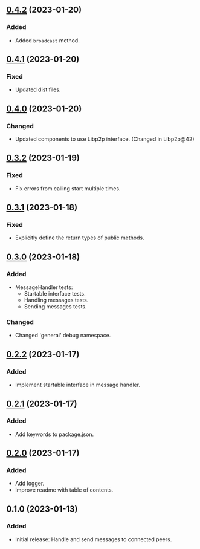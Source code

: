 ## [0.4.2](https://github.com/organicdesign/libp2p-message-handler/compare/v0.4.1...v0.4.2) (2023-01-20)

### Added

* Added `broadcast` method.

## [0.4.1](https://github.com/organicdesign/libp2p-message-handler/compare/v0.4.0...v0.4.1) (2023-01-20)

### Fixed

* Updated dist files.

## [0.4.0](https://github.com/organicdesign/libp2p-message-handler/compare/v0.3.2...v0.4.0) (2023-01-20)

### Changed

* Updated components to use Libp2p interface. (Changed in Libp2p@42)

## [0.3.2](https://github.com/organicdesign/libp2p-message-handler/compare/v0.3.1...v0.3.2) (2023-01-19)

### Fixed

* Fix errors from calling start multiple times.

## [0.3.1](https://github.com/organicdesign/libp2p-message-handler/compare/v0.3.0...v0.3.1) (2023-01-18)

### Fixed

* Explicitly define the return types of public methods.

## [0.3.0](https://github.com/organicdesign/libp2p-message-handler/compare/v0.2.2...v0.3.0) (2023-01-18)

### Added

* MessageHandler tests:
  * Startable interface tests.
  * Handling messages tests.
  * Sending messages tests.

### Changed

* Changed 'general' debug namespace.

## [0.2.2](https://github.com/organicdesign/libp2p-message-handler/compare/v0.2.1...v0.2.2) (2023-01-17)

### Added

* Implement startable interface in message handler.

## [0.2.1](https://github.com/organicdesign/libp2p-message-handler/compare/v0.2.0...v0.2.1) (2023-01-17)

### Added

* Add keywords to package.json.

## [0.2.0](https://github.com/organicdesign/libp2p-message-handler/compare/v0.1.0...v0.2.0) (2023-01-17)

### Added

* Add logger.
* Improve readme with table of contents.

## 0.1.0 (2023-01-13)

### Added

* Initial release: Handle and send messages to connected peers.
